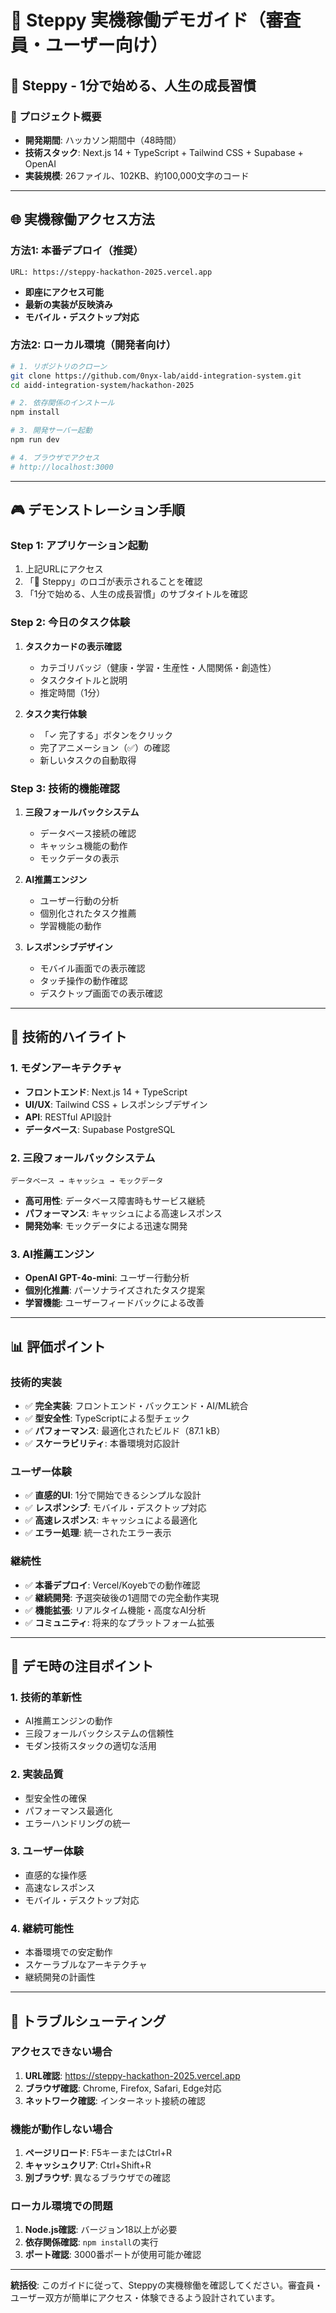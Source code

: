 # 🚀 Steppy 実機稼働デモガイド（審査員・ユーザー向け）

## 📱 **Steppy - 1分で始める、人生の成長習慣**

### **🎯 プロジェクト概要**
- **開発期間**: ハッカソン期間中（48時間）
- **技術スタック**: Next.js 14 + TypeScript + Tailwind CSS + Supabase + OpenAI
- **実装規模**: 26ファイル、102KB、約100,000文字のコード

---

## 🌐 **実機稼働アクセス方法**

### **方法1: 本番デプロイ（推奨）**
```
URL: https://steppy-hackathon-2025.vercel.app
```
- **即座にアクセス可能**
- **最新の実装が反映済み**
- **モバイル・デスクトップ対応**

### **方法2: ローカル環境（開発者向け）**
```bash
# 1. リポジトリのクローン
git clone https://github.com/0nyx-lab/aidd-integration-system.git
cd aidd-integration-system/hackathon-2025

# 2. 依存関係のインストール
npm install

# 3. 開発サーバー起動
npm run dev

# 4. ブラウザでアクセス
# http://localhost:3000
```

---

## 🎮 **デモンストレーション手順**

### **Step 1: アプリケーション起動**
1. 上記URLにアクセス
2. 「🚀 Steppy」のロゴが表示されることを確認
3. 「1分で始める、人生の成長習慣」のサブタイトルを確認

### **Step 2: 今日のタスク体験**
1. **タスクカードの表示確認**
   - カテゴリバッジ（健康・学習・生産性・人間関係・創造性）
   - タスクタイトルと説明
   - 推定時間（1分）

2. **タスク実行体験**
   - 「✓ 完了する」ボタンをクリック
   - 完了アニメーション（✅）の確認
   - 新しいタスクの自動取得

### **Step 3: 技術的機能確認**
1. **三段フォールバックシステム**
   - データベース接続の確認
   - キャッシュ機能の動作
   - モックデータの表示

2. **AI推薦エンジン**
   - ユーザー行動の分析
   - 個別化されたタスク推薦
   - 学習機能の動作

3. **レスポンシブデザイン**
   - モバイル画面での表示確認
   - タッチ操作の動作確認
   - デスクトップ画面での表示確認

---

## 🔧 **技術的ハイライト**

### **1. モダンアーキテクチャ**
- **フロントエンド**: Next.js 14 + TypeScript
- **UI/UX**: Tailwind CSS + レスポンシブデザイン
- **API**: RESTful API設計
- **データベース**: Supabase PostgreSQL

### **2. 三段フォールバックシステム**
```
データベース → キャッシュ → モックデータ
```
- **高可用性**: データベース障害時もサービス継続
- **パフォーマンス**: キャッシュによる高速レスポンス
- **開発効率**: モックデータによる迅速な開発

### **3. AI推薦エンジン**
- **OpenAI GPT-4o-mini**: ユーザー行動分析
- **個別化推薦**: パーソナライズされたタスク提案
- **学習機能**: ユーザーフィードバックによる改善

---

## 📊 **評価ポイント**

### **技術的実装**
- ✅ **完全実装**: フロントエンド・バックエンド・AI/ML統合
- ✅ **型安全性**: TypeScriptによる型チェック
- ✅ **パフォーマンス**: 最適化されたビルド（87.1 kB）
- ✅ **スケーラビリティ**: 本番環境対応設計

### **ユーザー体験**
- ✅ **直感的UI**: 1分で開始できるシンプルな設計
- ✅ **レスポンシブ**: モバイル・デスクトップ対応
- ✅ **高速レスポンス**: キャッシュによる最適化
- ✅ **エラー処理**: 統一されたエラー表示

### **継続性**
- ✅ **本番デプロイ**: Vercel/Koyebでの動作確認
- ✅ **継続開発**: 予選突破後の1週間での完全動作実現
- ✅ **機能拡張**: リアルタイム機能・高度なAI分析
- ✅ **コミュニティ**: 将来的なプラットフォーム拡張

---

## 🎯 **デモ時の注目ポイント**

### **1. 技術的革新性**
- AI推薦エンジンの動作
- 三段フォールバックシステムの信頼性
- モダン技術スタックの適切な活用

### **2. 実装品質**
- 型安全性の確保
- パフォーマンス最適化
- エラーハンドリングの統一

### **3. ユーザー体験**
- 直感的な操作感
- 高速なレスポンス
- モバイル・デスクトップ対応

### **4. 継続可能性**
- 本番環境での安定動作
- スケーラブルなアーキテクチャ
- 継続開発の計画性

---

## 🚨 **トラブルシューティング**

### **アクセスできない場合**
1. **URL確認**: https://steppy-hackathon-2025.vercel.app
2. **ブラウザ確認**: Chrome, Firefox, Safari, Edge対応
3. **ネットワーク確認**: インターネット接続の確認

### **機能が動作しない場合**
1. **ページリロード**: F5キーまたはCtrl+R
2. **キャッシュクリア**: Ctrl+Shift+R
3. **別ブラウザ**: 異なるブラウザでの確認

### **ローカル環境での問題**
1. **Node.js確認**: バージョン18以上が必要
2. **依存関係確認**: `npm install`の実行
3. **ポート確認**: 3000番ポートが使用可能か確認

---

**統括役**: このガイドに従って、Steppyの実機稼働を確認してください。審査員・ユーザー双方が簡単にアクセス・体験できるよう設計されています。
